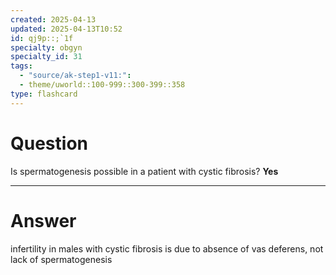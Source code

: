 ```yaml
---
created: 2025-04-13
updated: 2025-04-13T10:52
id: qj9p::;`1f
specialty: obgyn
specialty_id: 31
tags:
  - "source/ak-step1-v11:": 
  - theme/uworld::100-999::300-399::358
type: flashcard
---
```


# Question
Is spermatogenesis possible in a patient with cystic fibrosis?   **Yes**

---

# Answer
infertility in males with cystic fibrosis is due to absence of vas deferens, not lack of spermatogenesis